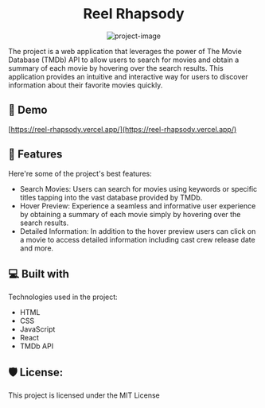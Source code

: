<h1 align="center" id="title">Reel Rhapsody</h1>

<p align="center"><img src="https://socialify.git.ci/JAE-exe/reel-rhapsody/image?font=Source%20Code%20Pro&amp;language=1&amp;name=1&amp;owner=1&amp;pattern=Floating%20Cogs&amp;theme=Dark" alt="project-image"></p>

<p id="description">The project is a web application that leverages the power of The Movie Database (TMDb) API to allow users to search for movies and obtain a summary of each movie by hovering over the search results. This application provides an intuitive and interactive way for users to discover information about their favorite movies quickly.</p>

<h2>🚀 Demo</h2>

[https://reel-rhapsody.vercel.app/](https://reel-rhapsody.vercel.app/)

  
  
<h2>🧐 Features</h2>

Here're some of the project's best features:

*   Search Movies: Users can search for movies using keywords or specific titles tapping into the vast database provided by TMDb.
*   Hover Preview: Experience a seamless and informative user experience by obtaining a summary of each movie simply by hovering over the search results.
*   Detailed Information: In addition to the hover preview users can click on a movie to access detailed information including cast crew release date and more.

  
  
<h2>💻 Built with</h2>

Technologies used in the project:

*   HTML
*   CSS
*   JavaScript
*   React
*   TMDb API

<h2>🛡️ License:</h2>

This project is licensed under the MIT License
